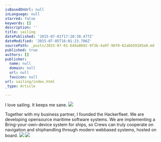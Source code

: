 ```yaml
---
isBasedOnUrl: null
inLanguage: null
starred: false
keywords: []
description: ''
title: sailing
datePublished: '2015-07-01T17:10:30.477Z'
dateModified: '2015-07-05T16:01:23.706Z'
sourcePath: _posts/2015-07-01-6d4a0b92-9f3b-4a9f-9bf0-62abb59105e0.md
published: true
authors: []
publisher:
  name: null
  domain: null
  url: null
  favicon: null
url: sailing/index.html
_type: Article

---
```

I love sailing. It keeps me sane. ![](https://the-grid-user-content.s3-us-west-2.amazonaws.com/ea89cd05-2a33-4280-ba55-52512eab50aa.JPG)

Together with my business partner, I founded the Hackerfleet. We are developing opensource maritime software systems. We are implementing a Bring-your-own-device system for ships, so Crews can truly cooperate on navigation and shiphandling through modern webbased systems, hosted on board.
![](https://the-grid-user-content.s3-us-west-2.amazonaws.com/54b6086b-a485-4fac-a5f9-2fef1d42d556.jpg)
![](https://the-grid-user-content.s3-us-west-2.amazonaws.com/b916364b-6d30-43ce-bc93-314fd97f5e5a.JPG)